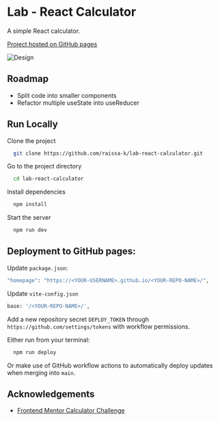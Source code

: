 
# Lab - React Calculator

A simple React calculator.

[Project hosted on GitHub pages](https://raissa-k.github.io/lab-react-calculator/)

![Design](https://res.cloudinary.com/dz209s6jk/image/upload/v1652199544/Challenges/dauk39tfkwcnqcgucfxm.jpg)

## Roadmap

- Split code into smaller components
- Refactor multiple useState into useReducer 


## Run Locally

Clone the project

```bash
  git clone https://github.com/raissa-k/lab-react-calculator.git
```

Go to the project directory

```bash
  cd lab-react-calculator
```

Install dependencies

```bash
  npm install
```

Start the server

```bash
  npm run dev
```


## Deployment to GitHub pages:

Update `package.json`:
```bash
"homepage": "https://<YOUR-USERNAME>.github.io/<YOUR-REPO-NAME>/",
```

Update `vite-config.json`
```bash
base: '/<YOUR-REPO-NAME>/',
```

Add a new repository secret `DEPLOY_TOKEN` through `https://github.com/settings/tokens` with workflow permissions.

Either run from your terminal:
```bash
  npm run deploy
```
Or make use of GitHub workflow actions to automatically deploy updates when merging into `main`.


## Acknowledgements

 - [Frontend Mentor Calculator Challenge](https://www.frontendmentor.io/challenges/calculator-app-9lteq5N29)
 

